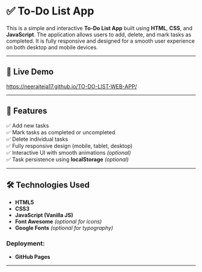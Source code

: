# ✅ To-Do List App

This is a simple and interactive **To-Do List App** built using **HTML**, **CSS**, and **JavaScript**. The application allows users to add, delete, and mark tasks as completed. It is fully responsive and designed for a smooth user experience on both desktop and mobile devices.

---

## 🚀 Live Demo
https://neerajteja17.github.io/TO-DO-LIST-WEB-APP/

---

## 📌 Features

✅ Add new tasks  
✅ Mark tasks as completed or uncompleted  
✅ Delete individual tasks  
✅ Fully responsive design (mobile, tablet, desktop)  
✅ Interactive UI with smooth animations *(optional)*  
✅ Task persistence using **localStorage** *(optional)*

---

## 🛠 Technologies Used

- **HTML5**
- **CSS3**
- **JavaScript (Vanilla JS)**
- **Font Awesome** *(optional for icons)*
- **Google Fonts** *(optional for typography)*

### Deployment:
- **GitHub Pages**

---
